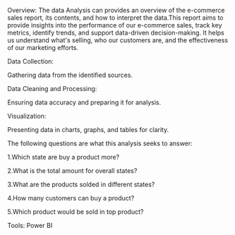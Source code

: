 Overview: The data Analysis can provides an overview of the e-commerce sales report, its contents, and how to interpret the data.This report aims to provide insights into the performance of our e-commerce sales, track key metrics, identify trends, and support data-driven decision-making. It helps us understand what's selling, who our customers are, and the effectiveness of our marketing efforts.

Data Collection:

   Gathering data from the identified sources.
   
Data Cleaning and Processing:

   Ensuring data accuracy and preparing it for analysis.
   
Visualization:

   Presenting data in charts, graphs, and tables for clarity.
   

The following questions are what this analysis seeks to answer:

1.Which state are buy a product more?

2.What is the total amount for overall states?

3.What are the products solded in different states?

4.How many customers can buy a product?

5.Which product would be sold in top product?

Tools: Power BI




 
